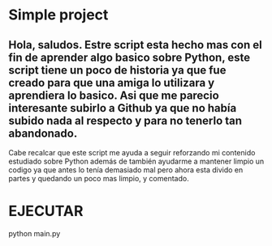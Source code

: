 # Simple project


Hola, saludos. Estre script esta hecho mas con el fin de aprender algo basico sobre Python, este script tiene un poco de historia ya que fue creado para que una amiga lo utilizara y aprendiera lo basico. Asi que me parecio interesante subirlo a Github ya que no había subido nada al respecto y para no tenerlo tan abandonado.
-----------------------------------------------------------------------------
Cabe recalcar que este script me ayuda a seguir reforzando mi contenido estudiado sobre Python además de también ayudarme a mantener limpio un codigo ya que antes lo tenía demasiado mal pero ahora esta divido en partes y quedando un poco mas limpio, y comentado.

# EJECUTAR 
python main.py

